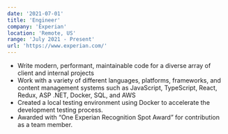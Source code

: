 ```yaml
---
date: '2021-07-01'
title: 'Engineer'
company: 'Experian'
location: 'Remote, US'
range: 'July 2021 - Present'
url: 'https://www.experian.com/'
---
```


- Write modern, performant, maintainable code for a diverse array of client and internal projects
- Work with a variety of different languages, platforms, frameworks, and content management systems such as JavaScript, TypeScript, React, Redux, ASP .NET, Docker, SQL, and AWS
- Created a local testing environment using Docker to accelerate the development testing process.
- Awarded with “One Experian Recognition Spot Award” for contribution as a team member.
